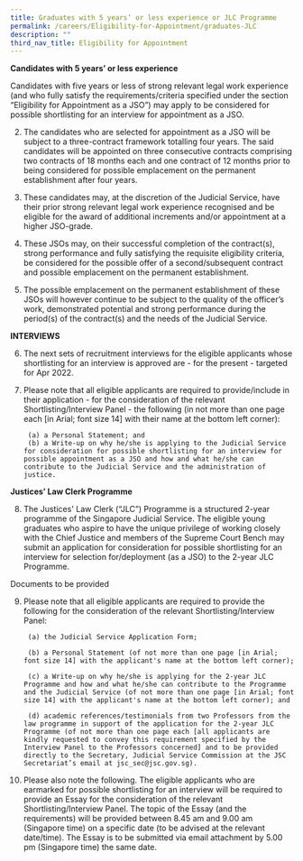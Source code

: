 ```yaml
---
title: Graduates with 5 years’ or less experience or JLC Programme
permalink: /careers/Eligibility-for-Appointment/graduates-JLC
description: ""
third_nav_title: Eligibility for Appointment
---
```

**Candidates with 5 years’ or less experience**

Candidates with five years or less of strong relevant legal work experience (and who fully satisfy the requirements/criteria specified under the section “Eligibility for Appointment as a JSO”) may apply to be considered for possible shortlisting for an interview for appointment as a 
JSO.

2. The candidates who are selected for appointment as a JSO will be subject to a three-contract framework totalling four years. The said candidates will be appointed on three consecutive contracts comprising two contracts of 18 months each and one contract of 12 months prior to being considered for possible emplacement on the permanent establishment after four years.

3. These candidates may, at the discretion of the Judicial Service, have their prior strong relevant legal work experience recognised and be eligible for the award of additional increments and/or appointment at a higher JSO-grade.

4. These JSOs may, on their successful completion of the contract(s), strong performance and fully satisfying the requisite eligibility criteria, be considered for the possible offer of a second/subsequent contract and possible emplacement on the permanent establishment.

5. The possible emplacement on the permanent establishment of these JSOs will however continue to be subject to the quality of the officer’s work, demonstrated potential and strong performance during the period(s) of the contract(s) and the needs of the Judicial Service.

**INTERVIEWS**

6. The next sets of recruitment interviews for the eligible applicants whose shortlisting for an interview is approved are - for the present - targeted for Apr 2022.

7. Please note that all eligible applicants are required to provide/include in their application - for the consideration of the relevant Shortlisting/Interview Panel - the following (in not more than one page each [in Arial; font size 14] with their name at the bottom left corner):

		(a) a Personal Statement; and
		(b) a Write-up on why he/she is applying to the Judicial Service for consideration for possible shortlisting for an interview for possible appointment as a JSO and how and what he/she can contribute to the Judicial Service and the administration of justice.


**Justices’ Law Clerk Programme**

8. The Justices' Law Clerk (“JLC”) Programme is a structured 2-year programme of the Singapore Judicial Service.  The eligible young graduates who aspire to have the unique privilege of working closely with the Chief Justice and members of the Supreme Court Bench may submit an application for consideration for possible shortlisting for an interview for selection for/deployment (as a JSO) to the 2-year JLC Programme.

Documents to be provided

9. Please note that all eligible applicants are required to provide the following for the consideration of the relevant Shortlisting/Interview Panel:

		(a) the Judicial Service Application Form;

		(b) a Personal Statement (of not more than one page [in Arial; font size 14] with the applicant's name at the bottom left corner);

		(c) a Write-up on why he/she is applying for the 2-year JLC Programme and how and what he/she can contribute to the Programme and the Judicial Service (of not more than one page [in Arial; font size 14] with the applicant's name at the bottom left corner); and

		(d) academic references/testimonials from two Professors from the law programme in support of the application for the 2-year JLC Programme (of not more than one page each [all applicants are kindly requested to convey this requirement specified by the Interview Panel to the Professors concerned] and to be provided directly to the Secretary, Judicial Service Commission at the JSC Secretariat’s email at jsc_sec@jsc.gov.sg).

10. Please also note the following.  The eligible applicants who are earmarked for possible shortlisting for an interview will be required to provide an Essay for the consideration of the relevant Shortlisting/Interview Panel.  The topic of the Essay (and the requirements) will be provided between 8.45 am and 9.00 am (Singapore time) on a specific date (to be advised at the relevant date/time).  The Essay is to be submitted via email attachment by 5.00 pm (Singapore time) the same date.